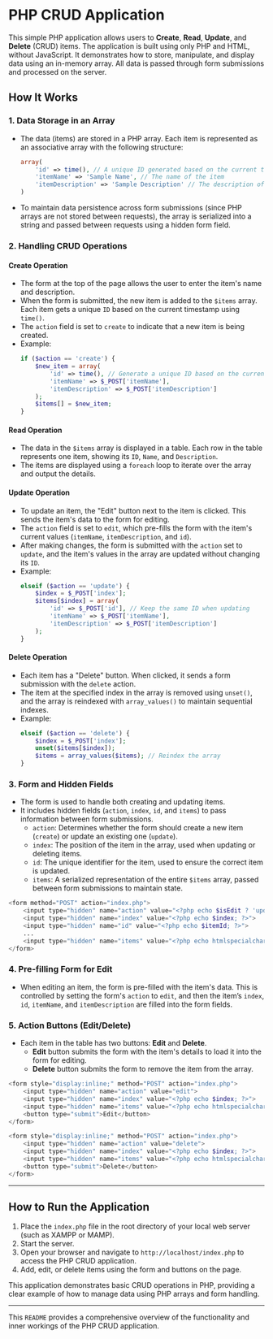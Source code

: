 # PHP CRUD Application

This simple PHP application allows users to **Create**, **Read**, **Update**, and **Delete** (CRUD) items. The application is built using only PHP and HTML, without JavaScript. It demonstrates how to store, manipulate, and display data using an in-memory array. All data is passed through form submissions and processed on the server.

## How It Works

### 1. **Data Storage in an Array**
- The data (items) are stored in a PHP array. Each item is represented as an associative array with the following structure:
  ```php
  array(
      'id' => time(), // A unique ID generated based on the current timestamp
      'itemName' => 'Sample Name', // The name of the item
      'itemDescription' => 'Sample Description' // The description of the item
  )
  ```

- To maintain data persistence across form submissions (since PHP arrays are not stored between requests), the array is serialized into a string and passed between requests using a hidden form field.

### 2. **Handling CRUD Operations**

#### **Create Operation**
- The form at the top of the page allows the user to enter the item's name and description.
- When the form is submitted, the new item is added to the `$items` array. Each item gets a unique `ID` based on the current timestamp using `time()`.
- The `action` field is set to `create` to indicate that a new item is being created.
- Example:
  ```php
  if ($action == 'create') {
      $new_item = array(
          'id' => time(), // Generate a unique ID based on the current timestamp
          'itemName' => $_POST['itemName'],
          'itemDescription' => $_POST['itemDescription']
      );
      $items[] = $new_item;
  }
  ```

#### **Read Operation**
- The data in the `$items` array is displayed in a table. Each row in the table represents one item, showing its `ID`, `Name`, and `Description`.
- The items are displayed using a `foreach` loop to iterate over the array and output the details.

#### **Update Operation**
- To update an item, the "Edit" button next to the item is clicked. This sends the item's data to the form for editing.
- The `action` field is set to `edit`, which pre-fills the form with the item's current values (`itemName`, `itemDescription`, and `id`).
- After making changes, the form is submitted with the `action` set to `update`, and the item's values in the array are updated without changing its `ID`.
- Example:
  ```php
  elseif ($action == 'update') {
      $index = $_POST['index'];
      $items[$index] = array(
          'id' => $_POST['id'], // Keep the same ID when updating
          'itemName' => $_POST['itemName'],
          'itemDescription' => $_POST['itemDescription']
      );
  }
  ```

#### **Delete Operation**
- Each item has a "Delete" button. When clicked, it sends a form submission with the `delete` action.
- The item at the specified index in the array is removed using `unset()`, and the array is reindexed with `array_values()` to maintain sequential indexes.
- Example:
  ```php
  elseif ($action == 'delete') {
      $index = $_POST['index'];
      unset($items[$index]);
      $items = array_values($items); // Reindex the array
  }
  ```

### 3. **Form and Hidden Fields**
- The form is used to handle both creating and updating items.
- It includes hidden fields (`action`, `index`, `id`, and `items`) to pass information between form submissions.
  - `action`: Determines whether the form should create a new item (`create`) or update an existing one (`update`).
  - `index`: The position of the item in the array, used when updating or deleting items.
  - `id`: The unique identifier for the item, used to ensure the correct item is updated.
  - `items`: A serialized representation of the entire `$items` array, passed between form submissions to maintain state.

```php
<form method="POST" action="index.php">
    <input type="hidden" name="action" value="<?php echo $isEdit ? 'update' : 'create'; ?>">
    <input type="hidden" name="index" value="<?php echo $index; ?>">
    <input type="hidden" name="id" value="<?php echo $itemId; ?>">
    ...
    <input type="hidden" name="items" value="<?php echo htmlspecialchars(serialize($items)); ?>">
</form>
```

### 4. **Pre-filling Form for Edit**
- When editing an item, the form is pre-filled with the item's data. This is controlled by setting the form's `action` to `edit`, and then the item’s `index`, `id`, `itemName`, and `itemDescription` are filled into the form fields.

### 5. **Action Buttons (Edit/Delete)**
- Each item in the table has two buttons: **Edit** and **Delete**.
  - **Edit** button submits the form with the item's details to load it into the form for editing.
  - **Delete** button submits the form to remove the item from the array.
  
```php
<form style="display:inline;" method="POST" action="index.php">
    <input type="hidden" name="action" value="edit">
    <input type="hidden" name="index" value="<?php echo $index; ?>">
    <input type="hidden" name="items" value="<?php echo htmlspecialchars(serialize($items)); ?>">
    <button type="submit">Edit</button>
</form>

<form style="display:inline;" method="POST" action="index.php">
    <input type="hidden" name="action" value="delete">
    <input type="hidden" name="index" value="<?php echo $index; ?>">
    <input type="hidden" name="items" value="<?php echo htmlspecialchars(serialize($items)); ?>">
    <button type="submit">Delete</button>
</form>
```

---

## How to Run the Application

1. Place the `index.php` file in the root directory of your local web server (such as XAMPP or MAMP).
2. Start the server.
3. Open your browser and navigate to `http://localhost/index.php` to access the PHP CRUD application.
4. Add, edit, or delete items using the form and buttons on the page.

This application demonstrates basic CRUD operations in PHP, providing a clear example of how to manage data using PHP arrays and form handling.

--- 

This `README` provides a comprehensive overview of the functionality and inner workings of the PHP CRUD application.
